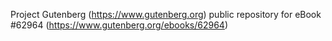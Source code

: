 Project Gutenberg (https://www.gutenberg.org) public repository for eBook #62964 (https://www.gutenberg.org/ebooks/62964)
